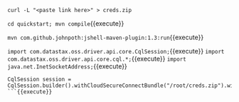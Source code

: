 
`curl -L "<paste link here>" > creds.zip`


`cd quickstart; mvn compile`{{execute}}

`mvn com.github.johnpoth:jshell-maven-plugin:1.3:run`{{execute}}

`import com.datastax.oss.driver.api.core.CqlSession;`{{execute}}
`import com.datastax.oss.driver.api.core.cql.*;`{{execute}}
`import java.net.InetSocketAddress;`{{execute}}

```
CqlSession session = CqlSession.builder().withCloudSecureConnectBundle("/root/creds.zip").withAuthCredentials("beccam","dontlookback").withKeyspace("demo").build());`{{execute}}
```{{execute}}   

